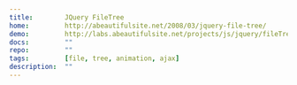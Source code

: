 ```yaml
---
title:        JQuery FileTree
home:         http://abeautifulsite.net/2008/03/jquery-file-tree/
demo:         http://labs.abeautifulsite.net/projects/js/jquery/fileTree/demo/
docs:         ""
repo:         ""
tags:         [file, tree, animation, ajax]
description:  ""
---
```


